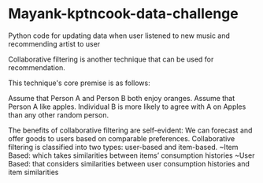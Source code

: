 # Mayank-kptncook-data-challenge
Python code for updating data when user listened to new music and recommending artist to user



Collaborative filtering is another technique that can be used for recommendation.

This technique's core premise is as follows:

Assume that Person A and Person B both enjoy oranges.
Assume that Person A like apples.
Individual B is more likely to agree with A on Apples than any other random person.

The benefits of collaborative filtering are self-evident: We can forecast and offer goods to users based on comparable preferences. Collaborative filtering is classified into two types: user-based and item-based.
~Item Based: which takes similarities between items’ consumption histories
~User Based: that considers similarities between user consumption histories and item similarities
